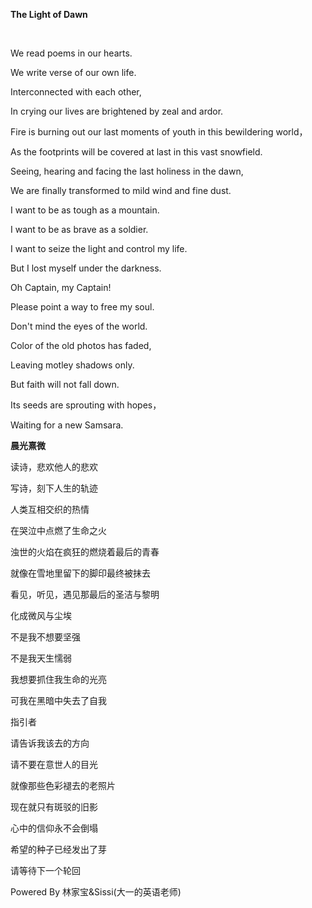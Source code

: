 **The Light of Dawn**

​                                                                                                          

We read poems in our hearts.

We write verse of our own life.

Interconnected with each other,

In crying our lives are brightened by zeal and ardor.

Fire is burning out our last moments of youth in this bewildering world，

As the footprints will be covered at last in this vast snowfield.

Seeing, hearing and facing the last holiness in the dawn,

We are finally transformed to mild wind and fine dust.

 

I want to be as tough as a mountain.

I want to be as brave as a soldier.

I want to seize the light and control my life.

But I lost myself under the darkness.

 

Oh Captain, my Captain!

Please point a way to free my soul.

Don't mind the eyes of the world.

Color of the old photos has faded,

Leaving motley shadows only.

But faith will not fall down.

Its seeds are sprouting with hopes，

Waiting for a new Samsara.

 

 

 

 

 

**晨光熹微**

 

读诗，悲欢他人的悲欢

写诗，刻下人生的轨迹

人类互相交织的热情

在哭泣中点燃了生命之火

浊世的火焰在疯狂的燃烧着最后的青春

就像在雪地里留下的脚印最终被抹去

看见，听见，遇见那最后的圣洁与黎明

化成微风与尘埃

 

不是我不想要坚强

不是我天生懦弱

我想要抓住我生命的光亮

可我在黑暗中失去了自我

 

指引者

请告诉我该去的方向

请不要在意世人的目光

就像那些色彩褪去的老照片

现在就只有斑驳的旧影

心中的信仰永不会倒塌

希望的种子已经发出了芽

请等待下一个轮回

 

 

 

 Powered By  林家宝&Sissi(大一的英语老师)

 